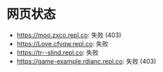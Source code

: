 # 网页状态
- https://moo.zxco.repl.co: 失败 (403)
- https://Love.cfvqw.repl.co: 失败
- https://tr--slind.repl.co: 失败
- https://game-example.rdianc.repl.co: 失败 (403)
